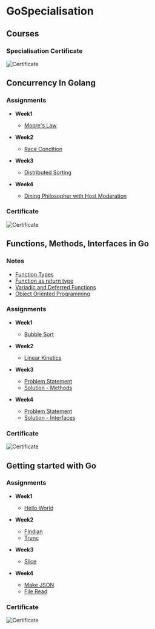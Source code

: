 # GoSpecialisation

## Courses 

### Specialisation Certificate
![Certificate](https://www.coursera.org/account/accomplishments/specialization/certificate/ZGBX3J92CXW6)

Concurrency In Golang
---------------------

### Assignments

- **Week1**
  - [Moore's Law](ConcurrencyInGo/Week1/mooreLaw.pdf)

- **Week2**
  - [Race Condition](ConcurrencyInGo/Week2/race.go)

- **Week3**
  - [Distributed Sorting](ConcurrencyInGo/Week3/distributed_sorting.go)

- **Week4**
  - [Dining Philosopher with Host Moderation](ConcurrencyInGo/Week4/diningPhilosophers.go)

### Certificate

![Certificate](https://www.coursera.org/account/accomplishments/certificate/97ALD9UYRNZR)

Functions, Methods, Interfaces in Go
------------------------------------
### Notes

- [Function Types](Functions,Methods,Interfaces%20in%20Go/Week2/FunctionTypes.md)
- [Function as return type](Functions,Methods,Interfaces%20in%20Go/Week2/ReturningFunctions.md)
- [Variadic and Deferred Functions](Functions,Methods,Interfaces%20in%20Go/Week2/variadicAndDeferred.md)
- [Object Oriented Programming](Functions,Methods,Interfaces%20in%20Go/Week3/ObjectOrientedProgramming.md)
  
### Assignments

- **Week1**
  - [Bubble Sort](Functions,Methods,Interfaces%20in%20Go/Week1/bubbleSort.go)

- **Week2**
  - [Linear Kinetics](Functions,Methods,Interfaces%20in%20Go/Week2/LinearKinetics.go)

- **Week3**
  - [Problem Statement](Functions,Methods,Interfaces%20in%20Go/Week3/problemStatement.md)
  - [Solution - Methods](Functions,Methods,Interfaces%20in%20Go/Week3/week3.go)

- **Week4**
  - [Problem Statement](Functions,Methods,Interfaces%20in%20Go/Week4/problemStatement.md)
  - [Solution - Interfaces](Functions,Methods,Interfaces%20in%20Go/Week4/interfaces.go)

### Certificate

![Certificate](https://s3.amazonaws.com/coursera_assets/meta_images/generated/CERTIFICATE_LANDING_PAGE/CERTIFICATE_LANDING_PAGE~99GPSXAGSZRF/CERTIFICATE_LANDING_PAGE~99GPSXAGSZRF.jpeg)
  
Getting started with Go
------------------

### Assignments
- **Week1** 
  - [Hello World](ProgrammingInGo/Week1/main.go)
    
- **Week2**
  - [FIndian](ProgrammingInGo/Week2/findian/findian.go)
  - [Trunc](ProgrammingInGo/Week2/trunc/main.go)
    
- **Week3**
  - [Slice](ProgrammingInGo/Week3/slice.go)

- **Week4**
    - [Make JSON](ProgrammingInGo/Week4/makejson.go)
    - [File Read](ProgrammingInGo/Week4/read.go)
    
### Certificate
![Certificate](https://s3.amazonaws.com/coursera_assets/meta_images/generated/CERTIFICATE_LANDING_PAGE/CERTIFICATE_LANDING_PAGE~RX3EQL3DX53K/CERTIFICATE_LANDING_PAGE~RX3EQL3DX53K.jpeg)
    
